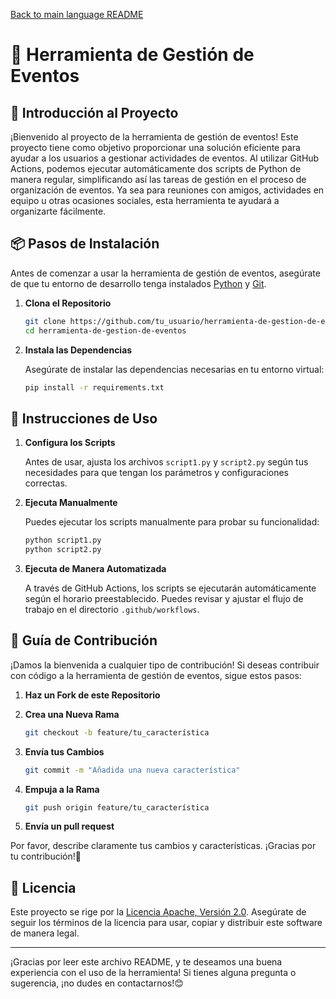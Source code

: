 [Back to main language README](README.md)

# 🎉 Herramienta de Gestión de Eventos

## 🚀 Introducción al Proyecto

¡Bienvenido al proyecto de la herramienta de gestión de eventos! Este proyecto tiene como objetivo proporcionar una solución eficiente para ayudar a los usuarios a gestionar actividades de eventos. Al utilizar GitHub Actions, podemos ejecutar automáticamente dos scripts de Python de manera regular, simplificando así las tareas de gestión en el proceso de organización de eventos. Ya sea para reuniones con amigos, actividades en equipo u otras ocasiones sociales, esta herramienta te ayudará a organizarte fácilmente.

## 📦 Pasos de Instalación

Antes de comenzar a usar la herramienta de gestión de eventos, asegúrate de que tu entorno de desarrollo tenga instalados [Python](https://www.python.org/downloads/) y [Git](https://git-scm.com/downloads).

1. **Clona el Repositorio**

   ```bash
   git clone https://github.com/tu_usuario/herramienta-de-gestion-de-eventos.git
   cd herramienta-de-gestion-de-eventos
   ```

2. **Instala las Dependencias**

   Asegúrate de instalar las dependencias necesarias en tu entorno virtual:

   ```bash
   pip install -r requirements.txt
   ```

## 📄 Instrucciones de Uso

1. **Configura los Scripts**

   Antes de usar, ajusta los archivos `script1.py` y `script2.py` según tus necesidades para que tengan los parámetros y configuraciones correctas.

2. **Ejecuta Manualmente**

   Puedes ejecutar los scripts manualmente para probar su funcionalidad:

   ```bash
   python script1.py
   python script2.py
   ```

3. **Ejecuta de Manera Automatizada**

   A través de GitHub Actions, los scripts se ejecutarán automáticamente según el horario preestablecido. Puedes revisar y ajustar el flujo de trabajo en el directorio `.github/workflows`.

## 🤝 Guía de Contribución

¡Damos la bienvenida a cualquier tipo de contribución! Si deseas contribuir con código a la herramienta de gestión de eventos, sigue estos pasos:

1. **Haz un Fork de este Repositorio**
2. **Crea una Nueva Rama**

   ```bash
   git checkout -b feature/tu_característica
   ```

3. **Envía tus Cambios**

   ```bash
   git commit -m "Añadida una nueva característica"
   ```

4. **Empuja a la Rama**

   ```bash
   git push origin feature/tu_característica
   ```

5. **Envía un pull request**

Por favor, describe claramente tus cambios y características. ¡Gracias por tu contribución!💪

## 📜 Licencia

Este proyecto se rige por la [Licencia Apache, Versión 2.0](LICENSE). Asegúrate de seguir los términos de la licencia para usar, copiar y distribuir este software de manera legal.

---

¡Gracias por leer este archivo README, y te deseamos una buena experiencia con el uso de la herramienta! Si tienes alguna pregunta o sugerencia, ¡no dudes en contactarnos!😊